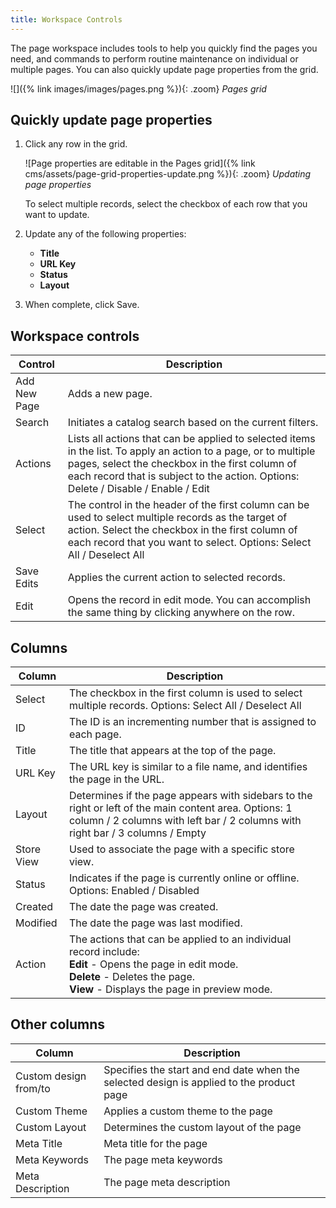 ```yaml
---
title: Workspace Controls
---
```


The page workspace includes tools to help you quickly find the pages you need, and commands to perform routine maintenance on individual or multiple pages. You can also quickly update page properties from the grid.

![]({% link images/images/pages.png %}){: .zoom}
_Pages grid_

## Quickly update page properties

1. Click any row in the grid.

   ![Page properties are editable in the Pages grid]({% link cms/assets/page-grid-properties-update.png %}){: .zoom}
   _Updating page properties_

   To select multiple records, select the checkbox of each row that you want to update.

1. Update any of the following properties:

   - **Title**
   - **URL Key**
   - **Status**
   - **Layout**

1. When complete, click <span class="btn">Save</span>.

## Workspace controls

|Control|Description|
|--- |--- |
|Add New Page|Adds a new page.|
|Search|Initiates a catalog search based on the current filters.|
|Actions|Lists all actions that can be applied to selected items in the list. To apply an action to a page, or to multiple pages, select the checkbox in the first column of each record that is subject to the action. Options: Delete / Disable / Enable / Edit|
|Select|The control in the header of the first column can be used to select multiple records as the target of action. Select the checkbox in the first column of each record that you want to select. Options: Select All / Deselect All|
|Save Edits|Applies the current action to selected records.|
|Edit|Opens the record in edit mode. You can accomplish the same thing by clicking anywhere on the row.|

## Columns

|Column|Description|
|--- |--- |
|Select|The checkbox in the first column is used to select multiple records. Options: Select All / Deselect All|
|ID|The ID is an incrementing number that is assigned to each page.|
|Title|The title that appears at the top of the page.|
|URL Key|The URL key is similar to a file name, and identifies the page in the URL.|
|Layout|Determines if the page appears with sidebars to the right or left of the main content area. Options: 1 column / 2 columns with left bar / 2 columns with right bar / 3 columns / Empty|
|Store View|Used to associate the page with a specific store view.|
|Status|Indicates if the page is currently online or offline. Options: Enabled / Disabled|
|Created|The date the page was created.|
|Modified|The date the page was last modified.|
|Action|The actions that can be applied to an individual record include:<br/>**Edit** - Opens the page in edit mode.<br/>**Delete** - Deletes the page.<br/>**View** - Displays the page in preview mode.  |

## Other columns

|Column|Description|
|--- |--- |
|Custom design from/to|Specifies the start and end date when the selected design is applied to the product page|
|Custom Theme|Applies a custom theme to the page|
|Custom Layout|Determines the custom layout of the page|
|Meta Title|Meta title for the page|
|Meta Keywords|The page meta keywords|
|Meta Description|The page meta description|
